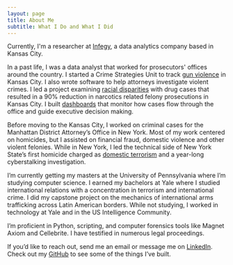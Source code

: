 ```yaml
---
layout: page
title: About Me
subtitle: What I Do and What I Did
---
```


Currently, I'm a researcher at [Infegy](https://www.infegy.com), a data analytics company based in Kansas City. 

In a past life, I was a data analyst that worked for prosecutors' offices around the country. I started a Crime Strategies Unit to track [gun violence](https://jacksoncomo.maps.arcgis.com/apps/dashboards/a3a7f7d4aa1c45a3b658dd2a4ecb582b) in Kansas City. I also wrote software to help attorneys investigate violent crimes. I led a project examining [racial disparities](https://www.kansascity.com/news/local/crime/article247534505.html) with drug cases that resulted in a 90% reduction in narcotics related felony prosecutions in Kansas City. I built [dashboards](https://jacksoncomo.maps.arcgis.com/apps/dashboards/b7db05881e914094aa4b872a0ed87455) that monitor how cases flow through the office and guide executive decision making.

Before moving to the Kansas City, I worked on criminal cases for the Manhattan District Attorney’s Office in New York. Most of my work centered on homicides, but I assisted on  financial fraud, domestic violence and other violent felonies. While in New York, I led the technical side of New York State’s first homicide charged as [domestic terrorism](https://www.washingtonpost.com/graphics/2019/local/race-war-murder-hate-crime/) and a year-long cyberstalking investigation.

I’m currently getting my masters at the University of Pennsylvania where I’m studying computer science. I earned my bachelors at Yale where I studied international relations with a concentration in terrorism and international crime. I did my capstone project on the mechanics of international arms trafficking across Latin American borders. While not studying, I worked in technology at Yale and in the US Intelligence Community.

I’m proficient in Python, scripting, and computer forensics tools like Magnet Axiom and Cellebrite. I have testified in numerous legal proceedings.

If you’d like to reach out, send me an email or message me on [LinkedIn](https://www.linkedin.com/in/henryfchapman/). Check out my [GitHub](https://github.com/HenryFChapman) to see some of the things I’ve built.
